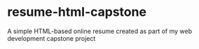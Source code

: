 # resume-html-capstone
A simple HTML-based online resume created as part of my web development capstone project
